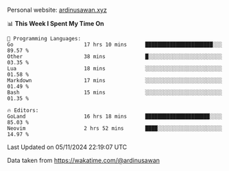 Personal website: [ardinusawan.xyz](https://ardinusawan.xyz)

<!--START_SECTION:waka-->
📊 **This Week I Spent My Time On** 

```text
💬 Programming Languages: 
Go                       17 hrs 10 mins      ██████████████████████░░░   89.57 % 
Other                    38 mins             █░░░░░░░░░░░░░░░░░░░░░░░░   03.35 % 
Lua                      18 mins             ░░░░░░░░░░░░░░░░░░░░░░░░░   01.58 % 
Markdown                 17 mins             ░░░░░░░░░░░░░░░░░░░░░░░░░   01.49 % 
Bash                     15 mins             ░░░░░░░░░░░░░░░░░░░░░░░░░   01.35 % 

🔥 Editors: 
GoLand                   16 hrs 18 mins      █████████████████████░░░░   85.03 % 
Neovim                   2 hrs 52 mins       ████░░░░░░░░░░░░░░░░░░░░░   14.97 % 
```


 Last Updated on 05/11/2024 22:19:07 UTC
<!--END_SECTION:waka-->
Data taken from https://wakatime.com/@ardinusawan
